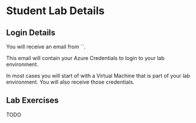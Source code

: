 # Student Lab Details

## Login Details

You will receive an email from ``.

This email will contain your Azure Credentials to login to your lab environment.

In most cases you will start of with a Virtual Machine that is part of your lab environment.  You will also receive those credentials.

## Lab Exercises

TODO